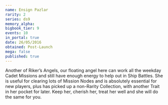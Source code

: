 ```yaml
---
name: Ensign Pazlar
rarity: 2
series: ds9
memory_alpha:
bigbook_tier: 9
events: 10
in_portal: true
date: 26/05/2016
obtained: Post-Launch
mega: false
published: true
---
```


Another of Riker’s Angels, our floating angel here can work all the weekday Cadet Missions and still have enough energy to help out in Ship Battles. She is useful for clearing lots of Mission Nodes and is absolutely essential for new players, plus has picked up a non-Rarity Collection, with another Trait in her pocket for later. Keep her, cherish her, treat her well and she will do the same for you.
